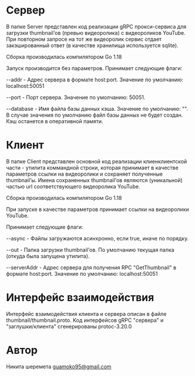 # Сервер

В папке Server представлен код реализации gRPC прокси-сервиса для загрузки thumbnail’ов (превью видеоролика) c видеороликов YouTube. 
При повторном запросе на тот же видеоролик сервис отдает закэшированный ответ (в качестве хранилища используется sqlite). 

Сборка производилась компилятором Go 1.18

Запуск производится без параметров.
Принимает следующие флаги:

--addr        - Адрес сервера в формате host:port. 
                Значение по умолчанию: localhost:50051

--port        - Порт сервера. Значение по умолчанию: 50051.

--database    - Имя файла базы данных кэша. Значение по умолчанию: "".
                В случае значения по умолчанию файл базы данных не 
                будет создан. Кэш останется в оперативной памяти.


# Клиент

В папке Сlient представлен основной код реализации клиенклиентской части - утилита коммандной строки, которая принимает в качестве параметров ссылки на видеоролики и сохраняет полученные thumbnail’ы. Имена сохраненных thumbnail’ов являются (уникальной) частью url соответствующего видеоролика YouTube.

Сборка производилась компилятором Go 1.18

При запуске в качестве параметров принимает ссылки на видеоролики YouTube.

Принимает следующие флаги:

--async         - Файлы загружаются асинхронно, если true, иначе по порядку.

--out           - Папка загрузки thumbnail’ов. По умолчанию текущая папка
                  (откуда была запущена утилита).

--serverAddr    - Адрес сервера для получения RPC "GetThumbnail" в формате 
                  host:port. Значение по умолчанию: localhost:50051


# Интерфейс взаимодействия 
Интерфейс взаимодействия клиента и сервера описан в файле thumbnail/thumbnail.proto. Код интерфейсов  gRPC "сервера" и "заглушки/клиента" сгенерированы protoc-3.20.0

# Автор

Никита шеремета
guamoko95@gmail.com